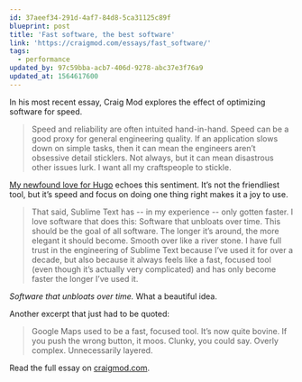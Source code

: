 ```yaml
---
id: 37aeef34-291d-4af7-84d8-5ca31125c89f
blueprint: post
title: 'Fast software, the best software'
link: 'https://craigmod.com/essays/fast_software/'
tags:
  - performance
updated_by: 97c59bba-acb7-406d-9278-abc37e3f76a9
updated_at: 1564617600
---
```

In his most recent essay, Craig Mod explores the effect of optimizing software for speed.

> Speed and reliability are often intuited hand-in-hand. Speed can be a good proxy for general engineering quality. If an application slows down on simple tasks, then it can mean the engineers aren’t obsessive detail sticklers. Not always, but it can mean disastrous other issues lurk. I want all my craftspeople to stickle.

[My newfound love for Hugo](https://sebastiandedeyne.com/migrating-my-site-to-hugo/) echoes this sentiment. It’s not the friendliest tool, but it’s speed and focus on doing one thing right makes it a joy to use.

> That said, Sublime Text has -- in my experience -- only gotten faster. I love software that does this: Software that unbloats over time. This should be the goal of all software. The longer it’s around, the more elegant it should become. Smooth over like a river stone. I have full trust in the engineering of Sublime Text because I’ve used it for over a decade, but also because it always feels like a fast, focused tool (even though it’s actually very complicated) and has only become faster the longer I’ve used it.

*Software that unbloats over time.* What a beautiful idea.

Another excerpt that just had to be quoted:

> Google Maps used to be a fast, focused tool. It’s now quite bovine. If you push the wrong button, it moos. Clunky, you could say. Overly complex. Unnecessarily layered.

Read the full essay on [craigmod.com](https://craigmod.com/essays/fast_software/).